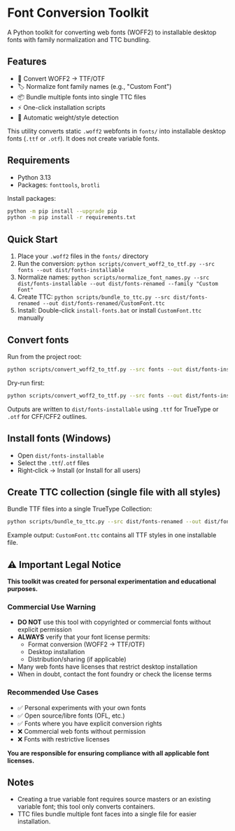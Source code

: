 # Font Conversion Toolkit

A Python toolkit for converting web fonts (WOFF2) to installable desktop fonts with family normalization and TTC bundling.

## Features
- 🔄 Convert WOFF2 → TTF/OTF
- 🏷️ Normalize font family names (e.g., "Custom Font")
- 📦 Bundle multiple fonts into single TTC files
- ⚡ One-click installation scripts
- 🎯 Automatic weight/style detection

This utility converts static `.woff2` webfonts in `fonts/` into installable desktop fonts (`.ttf` or `.otf`). It does not create variable fonts.

## Requirements
- Python 3.13
- Packages: `fonttools`, `brotli`

Install packages:
```bash
python -m pip install --upgrade pip
python -m pip install -r requirements.txt
```

## Quick Start
1. Place your `.woff2` files in the `fonts/` directory
2. Run the conversion: `python scripts/convert_woff2_to_ttf.py --src fonts --out dist/fonts-installable`
3. Normalize names: `python scripts/normalize_font_names.py --src dist/fonts-installable --out dist/fonts-renamed --family "Custom Font"`
4. Create TTC: `python scripts/bundle_to_ttc.py --src dist/fonts-renamed --out dist/fonts-renamed/CustomFont.ttc`
5. Install: Double-click `install-fonts.bat` or install `CustomFont.ttc` manually

## Convert fonts
Run from the project root:
```bash
python scripts/convert_woff2_to_ttf.py --src fonts --out dist/fonts-installable
```

Dry-run first:
```bash
python scripts/convert_woff2_to_ttf.py --src fonts --out dist/fonts-installable --dry-run
```

Outputs are written to `dist/fonts-installable` using `.ttf` for TrueType or `.otf` for CFF/CFF2 outlines.

## Install fonts (Windows)
- Open `dist/fonts-installable`
- Select the `.ttf`/`.otf` files
- Right‑click → Install (or Install for all users)

## Create TTC collection (single file with all styles)
Bundle TTF files into a single TrueType Collection:
```bash
python scripts/bundle_to_ttc.py --src dist/fonts-renamed --out dist/fonts-renamed/CustomFont.ttc --overwrite
```

Example output: `CustomFont.ttc` contains all TTF styles in one installable file.

## ⚠️ Important Legal Notice

**This toolkit was created for personal experimentation and educational purposes.**

### Commercial Use Warning
- **DO NOT** use this tool with copyrighted or commercial fonts without explicit permission
- **ALWAYS** verify that your font license permits:
  - Format conversion (WOFF2 → TTF/OTF)
  - Desktop installation
  - Distribution/sharing (if applicable)
- Many web fonts have licenses that restrict desktop installation
- When in doubt, contact the font foundry or check the license terms

### Recommended Use Cases
- ✅ Personal experiments with your own fonts
- ✅ Open source/libre fonts (OFL, etc.)
- ✅ Fonts where you have explicit conversion rights
- ❌ Commercial web fonts without permission
- ❌ Fonts with restrictive licenses

**You are responsible for ensuring compliance with all applicable font licenses.**

## Notes
- Creating a true variable font requires source masters or an existing variable font; this tool only converts containers.
- TTC files bundle multiple font faces into a single file for easier installation.
